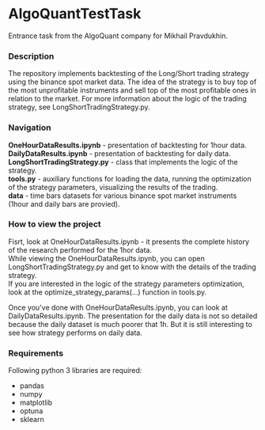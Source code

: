 # AlgoQuantTestTask
Entrance task from the AlgoQuant company for Mikhail Pravdukhin.

### Description
The repository implements backtesting of the Long/Short trading strategy using the binance spot market data. The idea of the strategy is to buy top of the most unprofitable instruments and sell top of the most profitable ones in relation to the market. For more information about the logic of the trading strategy, see LongShortTradingStrategy.py.

### Navigation
**OneHourDataResults.ipynb** - presentation of backtesting for 1hour data.  
**DailyDataResults.ipynb** - presentation of backtesting for daily data.  
**LongShortTradingStrategy.py** - class that implements the logic of the strategy.  
**tools.py** - auxiliary functions for loading the data, running the optimization of the strategy parameters, visualizing the results of the trading.  
**data** - time bars datasets for various binance spot market instruments (1hour and daily bars are provied).

### How to view the project
Fisrt, look at OneHourDataResults.ipynb - it presents the complete history of the research performed for the 1hor data.  
While viewing the OneHourDataResults.ipynb, you can open LongShortTradingStrategy.py and get to know with the details of the trading strategy.  
If you are interested in the logic of the strategy parameters optimization, look at the optimize_strategy_params(...) function in tools.py.  

Once you've done with OneHourDataResults.ipynb, you can look at DailyDataResults.ipynb. The presentation for the daily data is not so detailed because the daily dataset is much poorer that 1h. But it is still interesting to see how strategy performs on daily data.

### Requirements
Following python 3 libraries are required:
* pandas
* numpy
* matplotlib
* optuna
* sklearn

